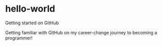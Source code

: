 # hello-world
Getting started on GitHub

Getting familiar with GitHub on my career-change journey to becoming a programmer!
